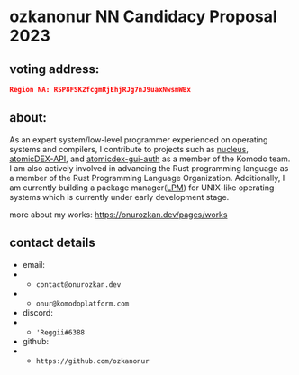 # ozkanonur NN Candidacy Proposal 2023

## voting address:

```json
Region NA: RSP8FSK2fcgmRjEhjRJg7nJ9uaxNwsmWBx
```

## about:

As an expert system/low-level programmer experienced on operating systems and compilers, I contribute to projects such as [nucleus](https://github.com/KomodoPlatform/nucleus), [atomicDEX-API](https://github.com/KomodoPlatform/atomicDEX-API), and [atomicdex-gui-auth](https://github.com/KomodoPlatform/atomicdex-gui-auth) as a member of the Komodo team. I am also actively involved in advancing the Rust programming language as a member of the Rust Programming Language Organization. Additionally, I am currently building a package manager([LPM](https://github.com/foss-lodpm)) for UNIX-like operating systems which is currently under early development stage.


more about my works: https://onurozkan.dev/pages/works

## contact details
- email:
- - `contact@onurozkan.dev`
- - `onur@komodoplatform.com`
- discord:
- - `'Reggii#6388`
- github:
- - `https://github.com/ozkanonur`
